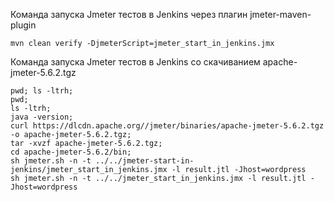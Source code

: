Команда запуска Jmeter тестов в Jenkins через плагин jmeter-maven-plugin
```mvn
mvn clean verify -DjmeterScript=jmeter_start_in_jenkins.jmx
```

Команда запуска Jmeter тестов в Jenkins со скачиванием apache-jmeter-5.6.2.tgz
```shell
pwd; ls -ltrh;
pwd; 
ls -ltrh;
java -version;
curl https://dlcdn.apache.org//jmeter/binaries/apache-jmeter-5.6.2.tgz -o apache-jmeter-5.6.2.tgz;
tar -xvzf apache-jmeter-5.6.2.tgz;
cd apache-jmeter-5.6.2/bin;
sh jmeter.sh -n -t ../../jmeter-start-in-jenkins/jmeter_start_in_jenkins.jmx -l result.jtl -Jhost=wordpress
sh jmeter.sh -n -t ../../jmeter_start_in_jenkins.jmx -l result.jtl -Jhost=wordpress
```
